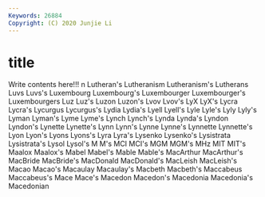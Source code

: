 ```yaml
---
Keywords: 26884
Copyright: (C) 2020 Junjie Li
---
```


# title

Write contents here!!!
n 
Lutheran's 
Lutheranism 
Lutheranism's 
Lutherans 
Luvs
Luvs's 
Luxembourg 
Luxembourg's 
Luxembourger 
Luxembourger's 
Luxembourgers 
Luz 
Luz's 
Luzon 
Luzon's
Lvov 
Lvov's 
LyX 
LyX's 
Lycra 
Lycra's 
Lycurgus 
Lycurgus's 
Lydia 
Lydia's
Lyell 
Lyell's 
Lyle 
Lyle's 
Lyly 
Lyly's 
Lyman 
Lyman's 
Lyme 
Lyme's
Lynch 
Lynch's 
Lynda 
Lynda's 
Lyndon 
Lyndon's 
Lynette 
Lynette's 
Lynn 
Lynn's
Lynne 
Lynne's 
Lynnette 
Lynnette's 
Lyon 
Lyon's 
Lyons 
Lyons's 
Lyra 
Lyra's
Lysenko 
Lysenko's 
Lysistrata 
Lysistrata's 
Lysol 
Lysol's 
M 
M's 
MCI 
MCI's
MGM 
MGM's 
MHz 
MIT 
MIT's 
Maalox 
Maalox's 
Mabel 
Mabel's 
Mable
Mable's 
MacArthur 
MacArthur's 
MacBride 
MacBride's 
MacDonald 
MacDonald's 
MacLeish 
MacLeish's 
Macao
Macao's 
Macaulay 
Macaulay's 
Macbeth 
Macbeth's 
Maccabeus 
Maccabeus's 
Mace 
Mace's 
Macedon
Macedon's 
Macedonia 
Macedonia's 
Macedonian 
